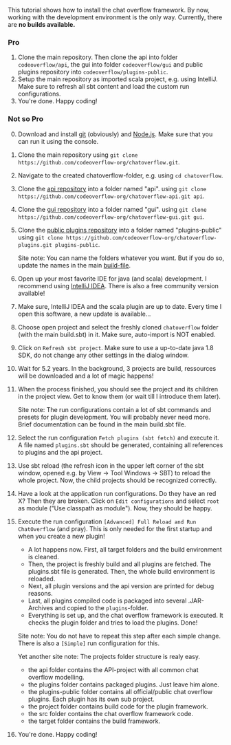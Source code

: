 This tutorial shows how to install the chat overflow framework. By now, working with the development environment is the only way. Currently, there are **no builds available.**

### Pro

1. Clone the main repository. Then clone the api into folder `codeoverflow/api`, the gui into folder `codeoverflow/gui` and public plugins repository into `codeoverflow/plugins-public`.
2. Setup the main repository as imported scala project, e.g. using IntelliJ. Make sure to refresh all sbt content and load the custom run configurations.
3. You're done. Happy coding!

### Not so Pro

0. Download and install [git](https://git-scm.com/) (obviously) and [Node.js](https://nodejs.org/en/download/). Make sure that you can run it using the console.
1. Clone the main repository using `git clone https://github.com/codeoverflow-org/chatoverflow.git`.
2. Navigate to the created chatoverflow-folder, e.g. using `cd chatoverflow`.
3. Clone the [api repository](https://github.com/codeoverflow-org/chatoverflow-api) into a folder named "api". using `git clone https://github.com/codeoverflow-org/chatoverflow-api.git api`.
4. Clone the [gui repository](https://github.com/codeoverflow-org/chatoverflow-gui) into a folder named "gui". using `git clone https://github.com/codeoverflow-org/chatoverflow-gui.git gui`.
5. Clone the [public plugins repository](https://github.com/codeoverflow-org/chatoverflow-plugins) into a folder named "plugins-public" using `git clone https://github.com/codeoverflow-org/chatoverflow-plugins.git plugins-public`.

    Site note: You can name the folders whatever you want. But if you do so, update the names in the main [build-file](https://github.com/codeoverflow-org/chatoverflow/blob/42b9469fe489fe5efeb4aa70f278e3558fccab7d/build.sbt#L64).

6. Open up your most favorite IDE for java (and scala) development. I recommend using [IntelliJ IDEA](https://www.jetbrains.com/idea/). There is also a free community version available!
7. Make sure, IntelliJ IDEA and the scala plugin are up to date. Every time I open this software, a new update is available...
8. Choose open project and select the freshly cloned `chatoverflow` folder (with the main build.sbt) in it. Make sure, auto-import is NOT enabled.
9. Click on `Refresh sbt project`. Make sure to use a up-to-date java 1.8 SDK, do not change any other settings in the dialog window.
10. Wait for 5.2 years. In the background, 3 projects are build, ressources will be downloaded and a lot of magic happens!
11. When the process finished, you should see the project and its children in the project view. Get to know them (or wait till I introduce them later).

     Site note: The run configurations contain a lot of sbt commands and presets for plugin development. You will probably never need more. Brief documentation can be found in the main build.sbt file.

12. Select the run configuration `Fetch plugins (sbt fetch)` and execute it. A file named `plugins.sbt` should be generated, containing all references to plugins and the api project.
13. Use sbt reload (the refresh icon in the upper left corner of the sbt window, opened e.g. by View -> Tool Windows -> SBT) to reload the whole project. Now, the child projects should be recognized correctly.
14. Have a look at the application run configurations. Do they have an red X? Then they are broken. Click on `Edit configurations` and select `root` as module ("Use classpath as module"). Now, they should be happy.
15. Execute the run configuration `[Advanced] Full Reload and Run ChatOverflow` (and pray). This is only needed for the first startup and when you create a new plugin!

     * A lot happens now. First, all target folders and the build environment is cleaned.
     * Then, the project is freshly build and all plugins are fetched. The plugins.sbt file is generated. Then, the whole build environment is reloaded.
     * Next, all plugin versions and the api version are printed for debug reasons.
     * Last, all plugins compiled code is packaged into several .JAR-Archives and copied to the `plugins`-folder.
     * Everything is set up, and the chat overflow framework is executed. It checks the plugin folder and tries to load the plugins. Done!

     Site note: You do not have to repeat this step after each simple change. There is also a `[Simple]` run configuration for this.

     Yet another site note: The projects folder structure is realy easy.

     * the api folder contains the API-project with all common chat overflow modelling.
     * the plugins folder contains packaged plugins. Just leave him alone.
     * the plugins-public folder contains all official/public chat overflow plugins. Each plugin has its own sub project.
     * the project folder contains build code for the plugin framework.
     * the src folder contains the chat overflow framework code.
     * the target folder contains the build framework.

16. You're done. Happy coding!
